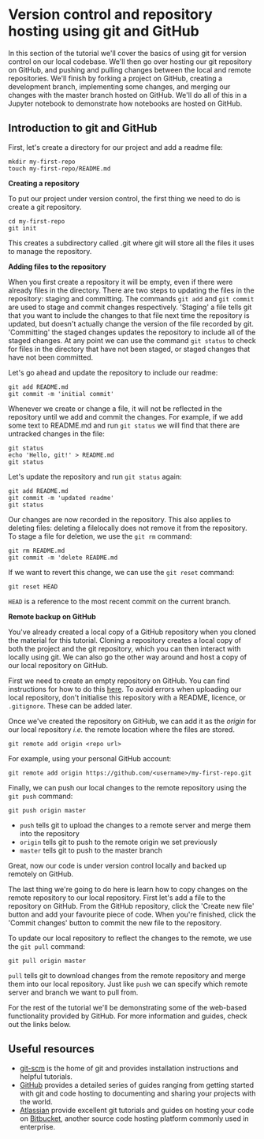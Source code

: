 # Version control and repository hosting using git and GitHub

In this section of the tutorial we'll cover the basics of using git for version control on our local codebase. We'll then go over hosting our git repository on GitHub, and pushing and pulling changes between the local and remote repositories. We'll finish by forking a project on GitHub, creating a development branch, implementing some changes, and merging our changes with the master branch hosted on GitHub. We'll do all of this in a Jupyter notebook to demonstrate how notebooks are hosted on GitHub.

## Introduction to git and GitHub

First, let's create a directory for our project and add a readme file:

```
mkdir my-first-repo
touch my-first-repo/README.md
```

__Creating a repository__

To put our project under version control, the first thing we need to do is create a git repository. 

```
cd my-first-repo
git init
```

This creates a subdirectory called .git where git will store all the files it uses to manage the repository.

__Adding files to the repository__

When you first create a repository it will be empty, even if there were already files in the directory.
There are two steps to updating the files in the repository: staging and committing. The commands `git add` and `git commit`
are used to stage and commit changes respectively. 'Staging' a file tells git that you want to include the changes to that file next time the repository is updated, but doesn't actually change 
the version of the file recorded by git. 'Committing' the staged changes updates the repository to include all of 
the staged changes. At any point we can use the command `git status` to check for files in the directory that have not 
been staged, or staged changes that have not been committed.

Let's go ahead and update the repository to include our readme:

```
git add README.md
git commit -m 'initial commit'
```

Whenever we create or change a file, it will not be reflected in the repository until we add and commit the changes. For example, if we add some text to README.md and run `git status` we will find that there are untracked changes in the file:

```
git status
echo 'Hello, git!' > README.md
git status
```

Let's update the repository and run `git status` again:

```
git add README.md
git commit -m 'updated readme'
git status
```

Our changes are now recorded in the repository. This also applies to deleting files: deleting a filelocally does not remove it from the repository. To stage a file for deletion, we use the `git rm` command:

```
git rm README.md
git commit -m 'delete README.md
```

If we want to revert this change, we can use the `git reset` command:

```
git reset HEAD
```

`HEAD` is a reference to the most recent commit on the current branch. 

__Remote backup on GitHub__

You've already created a local copy of a GitHub repository when you cloned the material for this tutorial. Cloning a repository creates a 
local copy of both the project and the git repository, which you can then interact with locally using git. We can also go the 
other way around and host a copy of our local repository on GitHub.

First we need to create an empty repository on GitHub. You can find instructions for how to do this [here](https://help.github.com/en/articles/creating-a-new-repository).
To avoid errors when uploading our local repository, don't initialise this repository with a README, licence, or `.gitignore`. These can be added later.

Once we've created the repository on GitHub, we can add it as the *origin* for our local repository *i.e.* the remote location 
where the files are stored.

```
git remote add origin <repo url>
```

For example, using your personal GitHub account:

```
git remote add origin https://github.com/<username>/my-first-repo.git
```

Finally, we can push our local changes to the remote repository using the `git push` command:

```
git push origin master
```

- `push` tells git to upload the changes to a remote server and merge them into the repository
- `origin` tells git to push to the remote origin we set previously
- `master` tells git to push to the master branch

Great, now our code is under version control locally and backed up remotely on GitHub.

The last thing we're going to do here is learn how to copy changes on the remote repository to our local repository.
First let's add a file to the repository on GitHub. From the GitHub repository, click the 'Create new file' button 
and add your favourite piece of code. When you're finished, click the 'Commit changes' button to commit the new file 
to the repository.

To update our local repository to reflect the changes to the remote, we use the `git pull` command:

```
git pull origin master
```

`pull` tells git to download changes from the remote repository and merge them into our local repository. 
Just like `push` we can specify which remote server and branch we want to pull from.

For the rest of the tutorial we'll be demonstrating some of the web-based functionality provided by GitHub. For more information and guides, check out the links below.

## Useful resources

- [git-scm](https://git-scm.com/) is the home of git and provides installation instructions and helpful tutorials.
- [GitHub](https://guides.github.com/) provides a detailed series of guides ranging from getting started with git and code hosting to documenting and sharing your projects with the world.
- [Atlassian](https://www.atlassian.com/git/tutorials) provide excellent git tutorials and guides on hosting your code on [Bitbucket](https://bitbucket.org/product), another source code hosting platform commonly used in enterprise.
